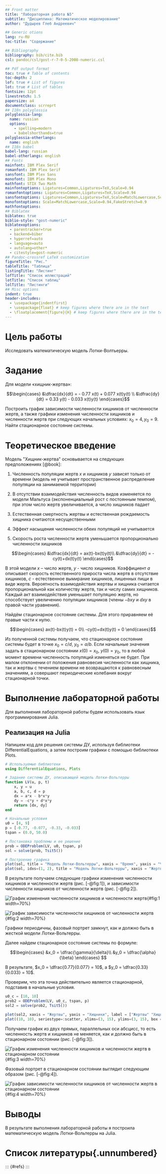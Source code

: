 ```yaml
---
## Front matter
title: "Лабораторная работа №5"
subtitle: "Дисциплина: Математическое моделирование"
author: "Дудырев Глеб Андреевич"

## Generic otions
lang: ru-RU
toc-title: "Содержание"

## Bibliography
bibliography: bib/cite.bib
csl: pandoc/csl/gost-r-7-0-5-2008-numeric.csl

## Pdf output format
toc: true # Table of contents
toc-depth: 2
lof: true # List of figures
lot: true # List of tables
fontsize: 12pt
linestretch: 1.5
papersize: a4
documentclass: scrreprt
## I18n polyglossia
polyglossia-lang:
  name: russian
  options:
	- spelling=modern
	- babelshorthands=true
polyglossia-otherlangs:
  name: english
## I18n babel
babel-lang: russian
babel-otherlangs: english
## Fonts
mainfont: IBM Plex Serif
romanfont: IBM Plex Serif
sansfont: IBM Plex Sans
monofont: IBM Plex Mono
mathfont: STIX Two Math
mainfontoptions: Ligatures=Common,Ligatures=TeX,Scale=0.94
romanfontoptions: Ligatures=Common,Ligatures=TeX,Scale=0.94
sansfontoptions: Ligatures=Common,Ligatures=TeX,Scale=MatchLowercase,Scale=0.94
monofontoptions: Scale=MatchLowercase,Scale=0.94,FakeStretch=0.9
mathfontoptions:
## Biblatex
biblatex: true
biblio-style: "gost-numeric"
biblatexoptions:
  - parentracker=true
  - backend=biber
  - hyperref=auto
  - language=auto
  - autolang=other*
  - citestyle=gost-numeric
## Pandoc-crossref LaTeX customization
figureTitle: "Рис."
tableTitle: "Таблица"
listingTitle: "Листинг"
lofTitle: "Список иллюстраций"
lotTitle: "Список таблиц"
lolTitle: "Листинги"
## Misc options
indent: true
header-includes:
  - \usepackage{indentfirst}
  - \usepackage{float} # keep figures where there are in the text
  - \floatplacement{figure}{H} # keep figures where there are in the text
---
```


# Цель работы

Исследовать математическую модель Лотки-Волтьерры.

# Задание

Для модели «хищник-жертва»:

$$\begin{cases}
    &\dfrac{dx}{dt} = - 0.77 x(t) + 0.077 x(t)y(t) \\
    &\dfrac{dy}{dt} = 0.33 y(t) - 0.033 x(t)y(t)
\end{cases}$$

Построить график зависимости численности хищников от численности жертв, а также графики изменения численности хищников и численности жертв при следующих начальных условиях: $x_0 = 4, y_0 = 9.$ Найти стационарное состояние системы.

# Теоретическое введение

Модель "Хищник-жертва" основывается на следующих предположениях [@book]:

1. Численность популяции жертв $x$ и хищников $y$ зависят только от времени (модель не учитывает пространственное распределение популяции на занимаемой территории)

2. В отсутствии взаимодействия численность видов изменяется по модели Мальтуса (экспоненциальный рост с постоянным темпом), при этом число жертв увеличивается, а число хищников падает

3. Естественная смертность жертвы и естественная рождаемость хищника считаются несущественными

4. Эффект насыщения численности обеих популяций не учитывается

5. Скорость роста численности жертв уменьшается пропорционально численности хищников

$$\begin{cases}
  &\dfrac{dx}{dt} = ax(t)-bx(t)y(t)\\
  &\dfrac{dy}{dt} = -cy(t)+dx(t)y(t)
\end{cases}$$

В этой модели $x$ – число жертв, $y$ - число хищников. Коэффициент $a$ описывает скорость естественного прироста числа жертв в отсутствие хищников, $c$ - естественное вымирание хищников, лишенных пищи в виде жертв. Вероятность взаимодействия жертвы и хищника считается пропорциональной как количеству жертв, так и числу самих хищников. Каждый акт взаимодействия уменьшает популяцию жертв, но способствует увеличению популяции хищников (члены $-bxy$ и $dxy$ в правой части уравнения). 

Найдём стационарное состояние системы. Для этого приравняем её правые части к нулю.

$$\begin{cases}
  ax(t)-bx(t)y(t) = 0\\
  -cy(t)+dx(t)y(t) = 0
\end{cases}$$

Из полученной системы получаем, что стационарное состояние системы будет в точке $x_0 = c/d$, $y_0 = a/b$. Если начальные значения задать в стационарном состоянии $x(0) = x_0$, $y(0) = y_0$, то в любой момент времени численность популяций изменяться не будет. При малом отклонении от положения равновесия численности как хищника, так и жертвы с течением времени не возвращаются к равновесным значениям, а совершают периодические колебания вокруг стационарной точки.

# Выполнение лабораторной работы

Для выполнения лабораторной работы будем использовать язык программирования Julia.

## Реализация на Julia

Напишем код для решения системы ДУ, используя библиотеки DifferentialEquations, а затем построим графики с помощью библиотеки Plots.

```Julia
# Используемые библиотеки
using DifferentialEquations, Plots

# Задание системы ДУ, описывающей модель Лотки-Вольтерры
function LV(u, p, t)
    x, y = u
    a, b, c, d = p
    dx = a*x - b*x*y
    dy = -c*y + d*x*y
    return [dx, dy]
end

# Начальные условия
u0 = [4, 9]
p = [-0.77, -0.077, -0.33, -0.033]
tspan = (0.0, 50.0)

# Постановка проблемы и ее решение
prob = ODEProblem(LV, u0, tspan, p)
sol = solve(prob, Tsit5())

# Построение графика
plot(sol, title = "Модель Лотки-Вольтерры", xaxis = "Время", yaxis = "Численность популяции", label = ["жертвы" "хищники"], c = ["green" "red"], box =:on)
plot(sol, idxs=(1, 2), title = "Модель Лотки-Вольтерры", xaxis = "Жертвы", yaxis = "Хищники", label="Зависимость жертв от хищников",box =:on)
```

В результате получаем следующие графики изменения численности хищников и численности жертв (рис. [-@fig:1]), и зависимости численности хищников от численности жертв (рис. [-@fig:2]).

![График изменения численности хищников и численности жертв](image/1.png){#fig:1 width=70%}

![График зависимости численности хищников от численности жертв](image/2.png){#fig:2 width=70%}

Графики периодичны, фазовый портрет замкнут, как и должно быть в жесткой модели Лотки-Вольтерры.

Далее найдем стационарное состояние системы по формуле:

$$\begin{cases}
  &x_0 = \dfrac{\gamma}{\delta}\\
  &y_0 = \dfrac{\alpha}{\beta}
\end{cases}
$$

В результате, $x_0 = \dfrac{0.77}{0.077} = 10$, а $y_0 = \dfrac{0.33}{0.033} = 10$.

Проверим, что эта точка действительно является стационарной, подставив в начальные условия.

```Julia
u0_c = [10, 10]
prob2 = ODEProblem(LV, u0_c, tspan, p)
sol2 = solve(prob2, Tsit5())

plot(sol2, xaxis = "Жертвы", yaxis = "Хищники", label = ["Жертвы" "Хищники"], c = ["green" "purple"], box =:on)
plot((10, 10), seriestype=:scatter, xlims=(3, 15), ylims=(3, 15), box =:on, c = "blue", markersize=10, label = "Стационарная точка")
```

Получаем график из двух прямых, параллельных оси абсцисс, то есть численность жертв и хищников не меняется, как и должно быть в стационарном состоянии (рис. [-@fig:3]).

![График изменения численности хищников и численности жертв в стационарном состоянии](image/3.png){#fig:3 width=70%}

Фазовый портрет в стационарном состоянии выглядит следующим образом (рис. [-@fig:4]).

![График зависимости численности хищников от численности жертв в стационарном состоянии](image/4.png){#fig:4 width=70%}

# Выводы

В результате выполнения лабораторной работы я построила математическую модель Лотки-Вольтерры на Julia.

# Список литературы{.unnumbered}

::: {#refs}
:::
